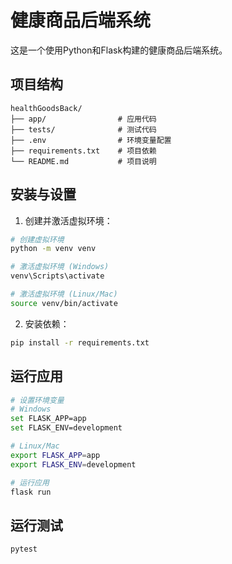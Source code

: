 # 健康商品后端系统

这是一个使用Python和Flask构建的健康商品后端系统。

## 项目结构

```
healthGoodsBack/
├── app/                # 应用代码
├── tests/              # 测试代码
├── .env                # 环境变量配置
├── requirements.txt    # 项目依赖
└── README.md           # 项目说明
```

## 安装与设置

1. 创建并激活虚拟环境：

```bash
# 创建虚拟环境
python -m venv venv

# 激活虚拟环境 (Windows)
venv\Scripts\activate

# 激活虚拟环境 (Linux/Mac)
source venv/bin/activate
```

2. 安装依赖：

```bash
pip install -r requirements.txt
```

## 运行应用

```bash
# 设置环境变量
# Windows
set FLASK_APP=app
set FLASK_ENV=development

# Linux/Mac
export FLASK_APP=app
export FLASK_ENV=development

# 运行应用
flask run
```

## 运行测试

```bash
pytest
```
